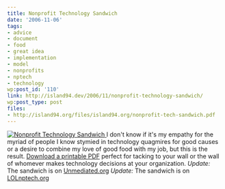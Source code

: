 ```yaml
---
title: Nonprofit Technology Sandwich
date: '2006-11-06'
tags:
- advice
- document
- food
- great idea
- implementation
- model
- nonprofits
- nptech
- technology
wp:post_id: '110'
link: http://island94.dev/2006/11/nonprofit-technology-sandwich/
wp:post_type: post
files:
- http://island94.org/files/island94.org/nonprofit-tech-sandwich.pdf
---
```



  [ ![Nonprofit Technology Sandwich](http://static.flickr.com/108/291245824_85dfbd70a8.jpg) ](http://www.flickr.com/photos/bensheldon/291245824/ "Photo Sharing")
I don't know if it's my empathy for the myriad of people I know stymied in technology quagmires for good causes or a desire to combine my love of good food with my job, but this is the result. [Download a printable PDF](http://island94.org/files/island94.org/nonprofit-tech-sandwich.pdf) perfect for tacking to your wall or the wall of whomever makes technology decisions at your organization. _Update:_ The sandwich is on [Unmediated.org](http://www.unmediated.org/2006/11/the_nonprofit_t.html) _Update:_ The sandwich is on [LOLnptech.org](http://lolnptech.blogspot.com/2007/08/nonprofit-technology-sandwich-anyone.html)